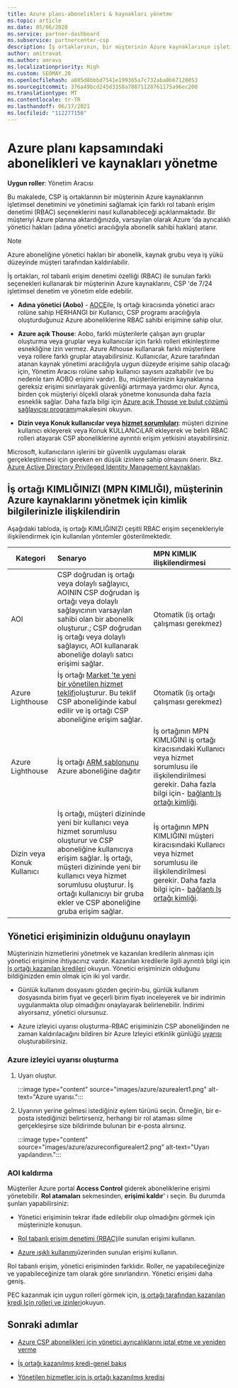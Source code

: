 ```yaml
---
title: Azure planı-abonelikleri & kaynakları yönetme
ms.topic: article
ms.date: 05/06/2020
ms.service: partner-dashboard
ms.subservice: partnercenter-csp
description: İş ortaklarının, bir müşterinin Azure kaynaklarının işletimsel denetimini ve yönetimini sağlamak için farklı rol tabanlı erişim denetimi (RBAC) seçeneklerini nasıl kullanabileceğinizi öğrenin.
author: amitravat
ms.author: amrava
ms.localizationpriority: High
ms.custom: SEOMAY.20
ms.openlocfilehash: a885d8bbbd7541e199365a7c732aba0b67128053
ms.sourcegitcommit: 376a49bcd245d3358a78871128761175a96ec200
ms.translationtype: MT
ms.contentlocale: tr-TR
ms.lasthandoff: 06/17/2021
ms.locfileid: "112277156"
---
```

# <a name="manage-subscriptions-and-resources-under-the-azure-plan"></a>Azure planı kapsamındaki abonelikleri ve kaynakları yönetme

**Uygun roller**: Yönetim Aracısı


Bu makalede, CSP iş ortaklarının bir müşterinin Azure kaynaklarının işletimsel denetimini ve yönetimini sağlamak için farklı rol tabanlı erişim denetimi (RBAC) seçeneklerini nasıl kullanabileceği açıklanmaktadır. Bir müşteriyi Azure planına aktardığınızda, varsayılan olarak Azure 'da ayrıcalıklı yönetici hakları (adına yönetici aracılığıyla abonelik sahibi hakları) atanır.

 > [!NOTE]
 > Azure aboneliğine yönetici hakları bir abonelik, kaynak grubu veya iş yükü düzeyinde müşteri tarafından kaldırılabilir. 

 İş ortakları, rol tabanlı erişim denetimi özelliği (RBAC) ile sunulan farklı seçenekleri kullanarak bir müşterinin Azure kaynaklarını, CSP 'de 7/24 işletimsel denetim ve yönetim elde edebilir. 

- **Adına yönetici (Aobo)** - [AOCE](https://channel9.msdn.com/Series/cspdev/Module-11-Admin-On-Behalf-Of-AOBO)ile, Iş ortağı kiracısında yönetici aracı rolüne sahip HERHANGI bir Kullanıcı, CSP programı aracılığıyla oluşturduğunuz Azure aboneliklerine RBAC sahibi erişimine sahip olur.

- **Azure açık Thouse**: Aobo, farklı müşterilerle çalışan ayrı gruplar oluşturma veya gruplar veya kullanıcılar için farklı rolleri etkinleştirme esnekliğine izin vermez. Azure Athouse kullanarak farklı müşterilere veya rollere farklı gruplar atayabilirsiniz. Kullanıcılar, Azure tarafından atanan kaynak yönetimi aracılığıyla uygun düzeyde erişime sahip olacağı için, Yönetim Aracısı rolüne sahip kullanıcı sayısını azaltabilir (ve bu nedenle tam AOBO erişimi vardır). Bu, müşterilerinizin kaynaklarına gereksiz erişimi sınırlayarak güvenliği artırmaya yardımcı olur. Ayrıca, birden çok müşteriyi ölçekli olarak yönetme konusunda daha fazla esneklik sağlar. Daha fazla bilgi için [Azure açık Thouse ve bulut çözümü sağlayıcısı programı](/azure/lighthouse/concepts/cloud-solution-provider)makalesini okuyun.

- **Dizin veya Konuk kullanıcılar veya [hizmet sorumluları](/azure/active-directory/develop/app-objects-and-service-principals)**: müşteri dizinine kullanıcı ekleyerek veya Konuk KULLANıCıLAR ekleyerek ve belırlı RBAC rolleri atayarak CSP aboneliklerine ayrıntılı erişim yetkisini atayabilirsiniz.

Microsoft, kullanıcıların işlerini bir güvenlik uygulaması olarak gerçekleştirmesi için gereken en düşük izinlere sahip olmasını önerir. Bkz. [Azure Active Directory Privileged Identity Management kaynakları](/azure/active-directory/privileged-identity-management/pim-configure).

## <a name="link-your-partner-id-mpn-id-to-your-credentials-for-managing-customers-azure-resources"></a>İş ortağı KIMLIĞINIZI (MPN KIMLIĞI), müşterinin Azure kaynaklarını yönetmek için kimlik bilgilerinizle ilişkilendirin

Aşağıdaki tabloda, iş ortağı KIMLIĞINIZI çeşitli RBAC erişim seçenekleriyle ilişkilendirmek için kullanılan yöntemler gösterilmektedir.

|**Kategori**   |**Senaryo**   |**MPN KIMLIK ilişkilendirmesi**|
|-----------------|:------------------------|:------------------|
|AOI   |CSP doğrudan iş ortağı veya dolaylı sağlayıcı, AOININ CSP doğrudan iş ortağı veya dolaylı sağlayıcının varsayılan sahibi olan bir abonelik oluşturur.; CSP doğrudan iş ortağı veya dolaylı sağlayıcı, AOI kullanarak aboneliğe dolaylı satıcı erişimi sağlar.|Otomatik (iş ortağı çalışması gerekmez)|
|Azure Lighthouse|İş ortağı [Market 'te yeni bir yönetilen hizmet teklifi](/azure/lighthouse/concepts/managed-services-offers)oluşturur. Bu teklif CSP aboneliğinde kabul edilir ve iş ortağı CSP aboneliğine erişim sağlar.|Otomatik (iş ortağı çalışması gerekmez)|
|Azure Lighthouse|İş ortağı [ARM şablonunu](/azure/lighthouse/how-to/onboard-customer) Azure aboneliğine dağıtır|İş ortağının MPN KIMLIĞINI iş ortağı kiracısındaki Kullanıcı veya hizmet sorumlusu ile ilişkilendirilmesi gerekir. Daha fazla bilgi için- [bağlantı Iş ortağı kimliği](/azure/billing/billing-partner-admin-link-started).|
|Dizin veya Konuk Kullanıcı|İş ortağı, müşteri dizininde yeni bir kullanıcı veya hizmet sorumlusu oluşturur ve CSP aboneliğine kullanıcıya erişim sağlar. İş ortağı, müşteri dizininde yeni bir kullanıcı veya hizmet sorumlusu oluşturur. İş ortağı kullanıcıyı bir gruba ekler ve CSP aboneliğine gruba erişim sağlar.|İş ortağının MPN KIMLIĞINI müşteri kiracısındaki Kullanıcı veya hizmet sorumlusu ile ilişkilendirilmesi gerekir. Daha fazla bilgi için- [bağlantı Iş ortağı kimliği](/azure/billing/billing-partner-admin-link-started).|

## <a name="confirm-that-you-have-admin-access"></a>Yönetici erişiminizin olduğunu onaylayın

Müşterinizin hizmetlerini yönetmek ve kazanılan kredilerin alınması için yönetici erişimine ihtiyacınız vardır. Kazanılan kredilerle ilgili ayrıntılı bilgi için [Iş ortağı kazanılan kredileri](partner-earned-credit.md) okuyun. Yönetici erişiminizin olduğunu bildiğinizden emin olmak için iki yol vardır.

- Günlük kullanım dosyasını gözden geçirin-bu, günlük kullanım dosyasında birim fiyat ve geçerli birim fiyatı inceleyerek ve bir indirimin uygulanmakta olup olmadığını onaylayarak belirlenebilir. İndirimi alıyorsanız, yönetici olursunuz.

- Azure izleyici uyarısı oluşturma-RBAC erişiminizin CSP aboneliğinden ne zaman kaldırılacağını bildiren bir Azure Izleyici etkinlik günlüğü [uyarısı](/azure/azure-monitor/platform/alerts-activity-log) oluşturabilirsiniz.

### <a name="create-an-azure-monitor-alert"></a>Azure izleyici uyarısı oluşturma

1. Uyarı oluştur.

   :::image type="content" source="images/azure/azurealert1.png" alt-text="Azure uyarısı.":::

2. Uyarının yerine gelmesi istediğiniz eylem türünü seçin. Örneğin, bir e-posta istediğinizi belirtirseniz, herhangi bir rol ataması silme gerçekleşirse size bildirimde bulunan bir e-posta alırsınız.

   :::image type="content" source="images/azure/azureconfigurealert2.png" alt-text="Uyarı yapılandırın.":::

### <a name="aobo-removal"></a>AOI kaldırma

Müşteriler Azure portal **Access Control** giderek aboneliklerine erişimi yönetebilir. **Rol atamaları** sekmesinden, **erişimi kaldır**' ı seçin. Bu durumda şunları yapabilirsiniz:

- Yönetici erişiminin tekrar ifade edilebilir olup olmadığını görmek için müşterinizle konuşun.

- [Rol tabanlı erişim denetimi (RBAC)](/azure/role-based-access-control/overview)ile sunulan erişimi kullanın.

- [Azure ışıklı kullanımı](https://azure.microsoft.com/services/azure-lighthouse/)üzerinden sunulan erişimi kullanın.

Rol tabanlı erişim, yönetici erişiminden farklıdır. Roller, ne yapabileceğinize ve yapabileceğinize tam olarak göre sınırlandırın. Yönetici erişimi daha geniş.

PEC kazanmak için uygun rolleri görmek için, [iş ortağı tarafından kazanılan kredi Için rolleri ve izinleri](https://query.prod.cms.rt.microsoft.com/cms/api/am/binary/RE3QuW2)okuyun.

## <a name="next-steps"></a>Sonraki adımlar

- [Azure CSP abonelikleri için yönetici ayrıcalıklarını iptal etme ve yeniden verme](revoke-reinstate-csp.md)

- [İş ortağı kazanılmış kredi-genel bakış](partner-earned-credit.md)

- [Yönetilen hizmetler için iş ortağı kazanılmış kredisi](partner-earned-credit-explanation.md)